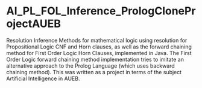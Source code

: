 # AI_PL_FOL_Inference_PrologCloneProjectAUEB

Resolution Inference Methods for mathematical logic using resolution for Propositional Logic CNF and Horn clauses, as well as the forward chaining method for First Order Logic Horn Clauses, implemented in Java. The First Order Logic forward chaining method implementation tries to imitate an alternative approach to the Prolog Language (which uses backward chaining method). This was written as a project in terms of the subject Artificial Intelligence in AUEB.
